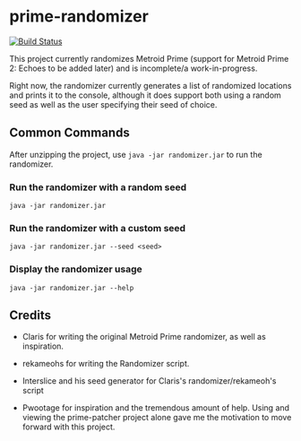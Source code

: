 # prime-randomizer

[![Build Status](https://travis-ci.org/etaylor8086/prime-randomizer.svg?branch=master)](https://travis-ci.org/etaylor8086/prime-randomizer)

This project currently randomizes Metroid Prime (support for Metroid Prime 2: Echoes to be added later) and is incomplete/a work-in-progress.

Right now, the randomizer currently generates a list of randomized locations and prints it to the console, although it does support both using a random seed as well as the user specifying their seed of choice.

## Common Commands

After unzipping the project, use `java -jar randomizer.jar` to run the randomizer.

### Run the randomizer with a random seed

`java -jar randomizer.jar`

### Run the randomizer with a custom seed

`java -jar randomizer.jar --seed <seed>`

### Display the randomizer usage

`java -jar randomizer.jar --help`

## Credits

* Claris for writing the original Metroid Prime randomizer, as well as inspiration.

* rekameohs for writing the Randomizer script.

* Interslice and his seed generator for Claris's randomizer/rekameoh's script

* Pwootage for inspiration and the tremendous amount of help. Using and viewing the prime-patcher project alone gave me the motivation to move forward with this project.
